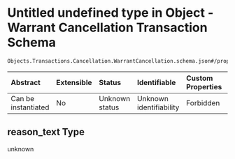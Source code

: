 # Untitled undefined type in Object - Warrant Cancellation Transaction Schema

```txt
Objects.Transactions.Cancellation.WarrantCancellation.schema.json#/properties/reason_text
```



| Abstract            | Extensible | Status         | Identifiable            | Custom Properties | Additional Properties | Access Restrictions | Defined In                                                                                                                                |
| :------------------ | :--------- | :------------- | :---------------------- | :---------------- | :-------------------- | :------------------ | :---------------------------------------------------------------------------------------------------------------------------------------- |
| Can be instantiated | No         | Unknown status | Unknown identifiability | Forbidden         | Allowed               | none                | [WarrantCancellation.schema.json*](../../schema/objects/transactions/cancellation/WarrantCancellation.schema.json "open original schema") |

## reason_text Type

unknown
